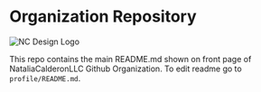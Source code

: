 # Organization Repository

![NC Design Logo](../attachments/nc-design-logo-full.png)

This repo contains the main README.md shown on front page of NataliaCalderonLLC Github Organization. To edit readme go to `profile/README.md`.
